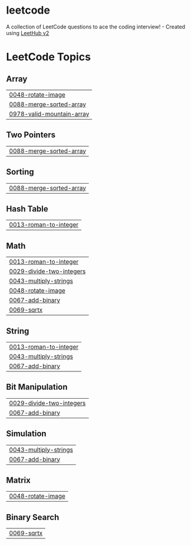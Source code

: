 # leetcode
A collection of LeetCode questions to ace the coding interview! - Created using [LeetHub v2](https://github.com/arunbhardwaj/LeetHub-2.0)

<!---LeetCode Topics Start-->
# LeetCode Topics
## Array
|  |
| ------- |
| [0048-rotate-image](https://github.com/Sarukesh-S/leetcode/tree/master/0048-rotate-image) |
| [0088-merge-sorted-array](https://github.com/Sarukesh-S/leetcode/tree/master/0088-merge-sorted-array) |
| [0978-valid-mountain-array](https://github.com/Sarukesh-S/leetcode/tree/master/0978-valid-mountain-array) |
## Two Pointers
|  |
| ------- |
| [0088-merge-sorted-array](https://github.com/Sarukesh-S/leetcode/tree/master/0088-merge-sorted-array) |
## Sorting
|  |
| ------- |
| [0088-merge-sorted-array](https://github.com/Sarukesh-S/leetcode/tree/master/0088-merge-sorted-array) |
## Hash Table
|  |
| ------- |
| [0013-roman-to-integer](https://github.com/Sarukesh-S/leetcode/tree/master/0013-roman-to-integer) |
## Math
|  |
| ------- |
| [0013-roman-to-integer](https://github.com/Sarukesh-S/leetcode/tree/master/0013-roman-to-integer) |
| [0029-divide-two-integers](https://github.com/Sarukesh-S/leetcode/tree/master/0029-divide-two-integers) |
| [0043-multiply-strings](https://github.com/Sarukesh-S/leetcode/tree/master/0043-multiply-strings) |
| [0048-rotate-image](https://github.com/Sarukesh-S/leetcode/tree/master/0048-rotate-image) |
| [0067-add-binary](https://github.com/Sarukesh-S/leetcode/tree/master/0067-add-binary) |
| [0069-sqrtx](https://github.com/Sarukesh-S/leetcode/tree/master/0069-sqrtx) |
## String
|  |
| ------- |
| [0013-roman-to-integer](https://github.com/Sarukesh-S/leetcode/tree/master/0013-roman-to-integer) |
| [0043-multiply-strings](https://github.com/Sarukesh-S/leetcode/tree/master/0043-multiply-strings) |
| [0067-add-binary](https://github.com/Sarukesh-S/leetcode/tree/master/0067-add-binary) |
## Bit Manipulation
|  |
| ------- |
| [0029-divide-two-integers](https://github.com/Sarukesh-S/leetcode/tree/master/0029-divide-two-integers) |
| [0067-add-binary](https://github.com/Sarukesh-S/leetcode/tree/master/0067-add-binary) |
## Simulation
|  |
| ------- |
| [0043-multiply-strings](https://github.com/Sarukesh-S/leetcode/tree/master/0043-multiply-strings) |
| [0067-add-binary](https://github.com/Sarukesh-S/leetcode/tree/master/0067-add-binary) |
## Matrix
|  |
| ------- |
| [0048-rotate-image](https://github.com/Sarukesh-S/leetcode/tree/master/0048-rotate-image) |
## Binary Search
|  |
| ------- |
| [0069-sqrtx](https://github.com/Sarukesh-S/leetcode/tree/master/0069-sqrtx) |
<!---LeetCode Topics End-->
